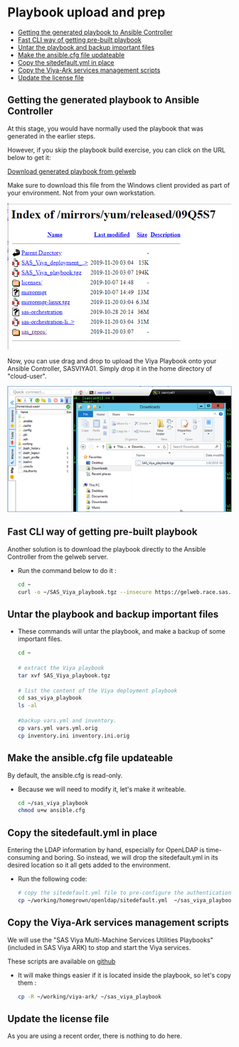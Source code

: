 # Playbook upload and prep

* [Getting the generated playbook to Ansible Controller](#getting-the-generated-playbook-to-ansible-controller)
* [Fast CLI way of getting pre-built playbook](#fast-cli-way-of-getting-pre-built-playbook)
* [Untar the playbook and backup important files](#untar-the-playbook-and-backup-important-files)
* [Make the ansible.cfg file updateable](#make-the-ansiblecfg-file-updateable)
* [Copy the sitedefault.yml in place](#copy-the-sitedefaultyml-in-place)
* [Copy the Viya-Ark services management scripts](#copy-the-viya-ark-services-management-scripts)
* [Update the license file](#update-the-license-file)

## Getting the generated playbook to Ansible Controller

At this stage, you would have normally used the playbook that was generated in the earlier steps.

However, if you skip the playbook build exercise, you can click on the URL below to get it:

[Download generated playbook from gelweb](https://gelweb.race.sas.com/mirrors/yum/released/09QBTW/SAS_Viya_playbook.tgz)

Make sure to download this file from the Windows client provided as part of your environment. Not from your own workstation.

![pre-built playbook url](img/2019-11-20-17-13-03.png)

Now, you can use drag and drop to upload the Viya Playbook onto your Ansible Controller, SASVIYA01. Simply drop it in the home directory of "cloud-user".

![upload withmobaXterm](img/2019-10-28-12-25-55.png)

## Fast CLI way of getting pre-built playbook

Another solution is to download the playbook directly to the Ansible Controller from the gelweb server.

* Run the command below to do it :

    ```bash
    cd ~
    curl -o ~/SAS_Viya_playbook.tgz --insecure https://gelweb.race.sas.com/mirrors/yum/released/09QBTW/SAS_Viya_playbook.tgz
    ```

## Untar the playbook and backup important files

* These commands will untar the playbook, and make a backup of some important files.

    ```bash
    cd ~

    # extract the Viya playbook
    tar xvf SAS_Viya_playbook.tgz

    # list the content of the Viya deployment playbook
    cd sas_viya_playbook
    ls -al

    #backup vars.yml and inventory.
    cp vars.yml vars.yml.orig
    cp inventory.ini inventory.ini.orig
    ```

## Make the ansible.cfg file updateable

By default, the ansible.cfg is read-only.

* Because we will need to modify it, let's make it writeable.

    ```bash
    cd ~/sas_viya_playbook
    chmod u+w ansible.cfg
    ```

## Copy the sitedefault.yml in place

Entering the LDAP information by hand, especially for OpenLDAP is time-consuming and boring. So instead, we will drop the sitedefault.yml in its desired location so it all gets added to the environment.

* Run the following code:

    ```bash
    # copy the sitedefault.yml file to pre-configure the authentication
    cp ~/working/homegrown/openldap/sitedefault.yml  ~/sas_viya_playbook/roles/consul/files/
    ```

## Copy the Viya-Ark services management scripts

We will use the "SAS Viya Multi-Machine Services Utilities Playbooks"  (included in SAS Viya ARK) to stop and start the Viya services.

These scripts are available on [github](https://github.com/sassoftware/viya-ark/tree/master/playbooks/viya-mmsu)

* It will make things easier if it is located inside the playbook, so let's copy them :

    ```bash
    cp -R ~/working/viya-ark/ ~/sas_viya_playbook
    ```

## Update the license file

As you are using a recent order, there is nothing to do here.
